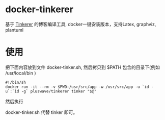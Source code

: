 # docker-tinkerer
基于 [Tinkerer](http://tinkerer.me) 的博客编译工具, docker一键安装版本，支持Latex, graphviz, plantuml

# 使用


把下面内容放到文件 docker-tinker.sh, 然后拷贝到 $PATH 包含的目录下(例如 /usr/local/bin )
``` 
#!/bin/sh
docker run -it --rm -v $PWD:/usr/src/app -w /usr/src/app -u `id -u`:`id -g` pluswave/tinkerer tinker "$@"
```
然后执行

docker-tinker.sh 代替 tinker 即可。
